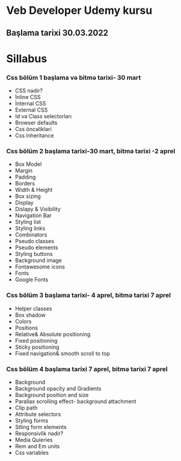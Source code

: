 # Veb Developer Udemy kursu 
## Başlama tarixi 30.03.2022
# Sillabus
### Css bölüm 1  başlama və bitmə tarixi- 30 mart 
- CSS  nədir?
- İnline CSS
- İnternal CSS
- External CSS
- Id və Class selectorları
- Browser defaults
- Css öncəlikləri
- Css inheritance 
### Css bölüm 2 başlama tarixi-30 mart, bitmə tarixi -2 aprel
- Box Model
- Margin
- Padding
- Borders
- Width & Height
- Box sizing
- Display
- Dislapy & Visibility
- Navigation Bar
- Styling list
- Styling links
- Combinators
- Pseudo classes
- Pseudo elements
- Styling buttons
- Background image
- Fontawesome icons
- Fonts
- Google Fonts
### Css bölüm 3 başlama tarixi- 4 aprel, bitmə tarixi 7 aprel
- Helper classes
- Box shadow
- Colors
- Positions
- Relative& Absolute positioning
- Fixed positioning
- Sticky positioning
- Fixed navigation& smooth scroll to top
### Css bölüm 4 başlama tarixi 7 aprel, bitmə tarixi 7 aprel
- Background
- Background opacity and Gradients
- Background position and size
- Parallax scrolling effect- background attachment
- Clip path
- Attribute selectors
- Styling forms
- Stling form elements
- Responsivlik nədir?
- Media Quieries
- Rem and Em units
- Css variables
 




